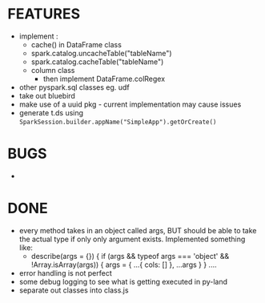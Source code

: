 # FEATURES
- implement :
    - cache() in DataFrame class
    - spark.catalog.uncacheTable("tableName")
    - spark.catalog.cacheTable("tableName")
    - column class
      - then implement DataFrame.colRegex
- other pyspark.sql classes eg. udf
- take out bluebird
- make use of a uuid pkg - current implementation may cause issues
- generate t.ds using `SparkSession.builder.appName("SimpleApp").getOrCreate()`
  
# BUGS
- 


# DONE
- every method takes in an object called args, BUT should be able to take the actual type if only only argument exists. Implemented something like:
    - describe(args = {}) {
        if (args && typeof args === 'object' && !Array.isArray(args)) {
            args = {
                ...{ cols: [] },
                ...args
            }
        }
        ....
- error handling is not perfect
- some debug logging to see what is getting executed in py-land
- separate out classes into class.js
